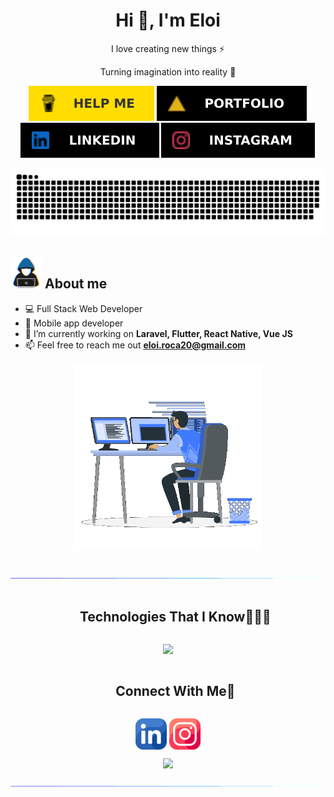 <div align="center">
<h1 align="center">Hi 👋, I'm Eloi</h1>
  <p align="center">I love creating new things ⚡</p>
<p align="center">Turning imagination into reality 🚀</p>
<p align="center">
<a href="https://www.buymeacoffee.com/eloiroca" target="_blank"><img alt="" src="https://raw.githubusercontent.com/eloiroca/eloiroca/d38a4cfb028c1415cfe611232ebbd95d6ac69d77/resources/img/helpme.svg" style="vertical-align:center" /></a>
<a href="#" target="_blank"><img alt="" src="https://raw.githubusercontent.com/eloiroca/eloiroca/d38a4cfb028c1415cfe611232ebbd95d6ac69d77/resources/img/portafolio.svg" style="vertical-align:center" /></a>
<a href="[https://linkedin.com/in/VishwaGauravIn](https://www.linkedin.com/in/eloi-r-a366a7a0/)" target="_blank"><img alt="" src="https://raw.githubusercontent.com/eloiroca/eloiroca/e84b6342935d3c1291cce550617d4e94d0c1c9c5/resources/img/linkedin.svg" style="vertical-align:center" /></a>
<a href="[https://instagram.com/VishwaGauravIn](https://www.instagram.com/_eloiroca_)" target="_blank"><img alt="" src="https://raw.githubusercontent.com/eloiroca/eloiroca/1ff0fa489f1378a7a1bd2ba6a115eb2255494b4f/resources/img/instagram.svg" style="vertical-align:center" /></a></p>
</div>

<!--- snake -->
<div align="center">
  <img src="https://raw.githubusercontent.com/eloiroca/eloiroca/cc885fb3d5730aaafb37dd3a6fdff4e1eaf6861f/resources/img/grid-snake.svg"
       alt="snake" />
</div>

## <picture><img src = "https://github.com/eloiroca/eloiroca/blob/main/resources/img/about_me.gif?raw=true" width = 50px></picture> About me

<!--Intro start-->

- 💻 Full Stack Web Developer
- 📲 Mobile app developer
- 🔭 I’m currently working on **Laravel, Flutter, React Native, Vue JS**
- 📫 Feel free to reach me out **eloi.roca20@gmail.com**

<!--Intro end-->

<p align="center">
  <img src="https://github.com/eloiroca/eloiroca/blob/main/resources/img/programming.gif?raw=true" width="300" alt="Right Side">
</p>
<br>
                                                                        
</div>
                                                             
</div>

<!--horizontal divider(gradiant)-->
<img src="https://github.com/eloiroca/eloiroca/blob/main/resources/img/separator.gif?raw=true">

<!--h1 without bottom border-->
<div id="user-content-toc">
  <ul align="center">
    <summary><h2 style="display: inline-block">Technologies That I Know👨🏻‍💻</h2></summary>
  </ul>
</div>
<!--tech stack icons-->
<p align="center">
  <a href="https://skillicons.dev">
    <img src="https://skillicons.dev/icons?i=laravel,symfony,wordpress,git,bootstrap,css,docker,figma,atom,firebase,github,html,idea,java,js,linux,mongodb,mysql,nextjs,nodejs,postman,py,react,ts,vscode&perline=14" />
  </a>
</p>


<!-- Connect with me -->
<!--h2 without bottom border-->
<div id="user-content-toc">
  <ul align="center">
    <summary><h2 style="display: inline-block">Connect With Me🤝</h2></summary>
  </ul>
</div>

<!--icons and links-->
<p align="center">
<a href="https://www.linkedin.com/in/eloi-r-a366a7a0/" target="blank"><img align="center" src="https://github.com/eloiroca/eloiroca/blob/main/resources/img/linkedinbig.png?raw=true" alt="linkedin" height="50" width="50" /></a>
<a href="https://www.instagram.com/_eloiroca_" target="blank"><img align="center" src="https://github.com/eloiroca/eloiroca/blob/main/resources/img/instagrambig.png?raw=true" alt="instagram" height="50" width="50" /></a>
  
</p>


<!--profile visit count-->
<div align="center">
  
[![](https://visitcount.itsvg.in/api?id=eloiroca&label=Profile%20Views&icon=5&pretty=false)](https://visitcount.itsvg.in)
  
</div>

<!--horizontal divider(gradiant)-->
<img src="https://github.com/eloiroca/eloiroca/blob/main/resources/img/separator.gif?raw=true">
